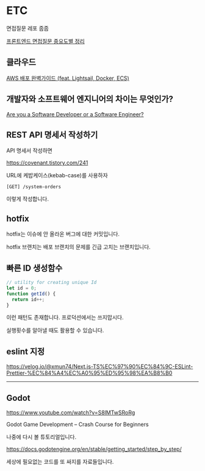 # ETC

면접질문 레포 줍줍

[프론트엔드 면접질문 중요도별 정리](https://github.com/Esoolgnah/Frontend-Interview-Questions)

## 클라우드

[AWS 배포 완벽가이드 (feat. Lightsail, Docker, ECS)](https://www.inflearn.com/course/aws-%EB%B0%B0%ED%8F%AC-%EC%99%84%EB%B2%BD%EA%B0%80%EC%9D%B4%EB%93%9C)

## 개발자와 소프트웨어 엔지니어의 차이는 무엇인가?

[Are you a Software Developer or a Software Engineer?](https://cult.honeypot.io/reads/are-you-a-software-developer-or-a-software-engineer/)

## REST API 명세서 작성하기

API 명세서 작성하면

https://covenant.tistory.com/241

URL에 케밥케이스(kebab-case)를 사용하자

```url
[GET] /system-orders
```

이렇게 작성합니다.

## hotfix

hotfix는 이슈에 안 올라온 버그에 대한 커밋입니다.

hotfix 브랜치는 배포 브랜치의 문제를 긴급 고치는 브랜치입니다.

## 빠른 ID 생성함수

```js
// utility for creating unique Id
let id = 0;
function getId() {
  return id++;
}
```

이런 패턴도 존재합니다. 프로덕션에서는 쓰지맙시다.

실행횟수를 알아낼 때도 활용할 수 있습니다.

## eslint 지정

https://velog.io/@xmun74/Next.js-TS%EC%97%90%EC%84%9C-ESLint-Prettier-%EC%84%A4%EC%A0%95%ED%95%98%EA%B8%B0

---

## Godot

https://www.youtube.com/watch?v=S8lMTwSRoRg

Godot Game Development – Crash Course for Beginners 

나중에 다시 볼 튜토리얼입니다.

https://docs.godotengine.org/en/stable/getting_started/step_by_step/

세상에 필요없는 코드를 또 싸지를 자료들입니다.


